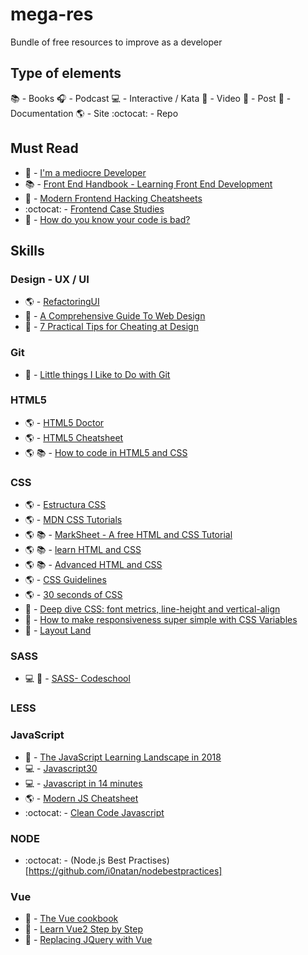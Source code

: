 # mega-res
Bundle of free resources to improve as a developer

## Type of elements
:books: - Books
:headphones: - Podcast
:computer: - Interactive / Kata
:movie_camera: - Video
:page_facing_up: - Post
:bookmark_tabs: - Documentation
:earth_americas: - Site
:octocat: - Repo

## Must Read

+ :page_facing_up: - [I'm a mediocre Developer](https://dev.to/sobolevn/i-am-a-mediocre-developer--30hn)
+ :books: - [Front End Handbook - Learning Front End Development](https://www.gitbook.com/book/frontendmasters/front-end-handbook-2017/details)
+ :page_facing_up: - [Modern Frontend Hacking Cheatsheets](https://medium.freecodecamp.org/modern-frontend-hacking-cheatsheets-df9c2566c72a)
+ :octocat: - [Frontend Case Studies](https://github.com/andrew--r/frontend-case-studies)
+ :page_facing_up: - [How do you know your code is bad?](https://dev.to/bob/how-do-you-know-your-code-is-bad)

## Skills

### Design - UX / UI
+ :earth_americas: - [RefactoringUI](https://refactoringui.com/)
+ :page_facing_up: - [A Comprehensive Guide To Web Design](https://www.smashingmagazine.com/2017/11/comprehensive-guide-web-design/)
+ :page_facing_up: - [7 Practical Tips for Cheating at Design](https://medium.com/refactoring-ui/7-practical-tips-for-cheating-at-design-40c736799886)

### Git
+ :page_facing_up: - [Little things I Like to Do with Git](https://csswizardry.com/2017/05/little-things-i-like-to-do-with-git/)

### HTML5
+ :earth_americas: - [HTML5 Doctor](http://html5doctor.com/)
+ :earth_americas: - [HTML5 Cheatsheet](https://digital.com/tools/html-cheatsheet/)
+ :earth_americas: :books: - [How to code in HTML5 and CSS](http://howtocodeinhtml.com/#toc)

### CSS
+ :earth_americas: - [Estructura CSS](http://es.learnlayout.com/)
+ :earth_americas: - [MDN CSS Tutorials](https://developer.mozilla.org/es/docs/Web/CSS/Tutorials)
+ :earth_americas: :books: - [MarkSheet - A free HTML and CSS Tutorial](https://marksheet.io/)
+ :earth_americas: :books: - [learn HTML and CSS](https://learn.shayhowe.com/html-css/)
+ :earth_americas: :books: - [Advanced HTML and CSS](https://learn.shayhowe.com/advanced-html-css/)
+ :earth_americas: - [CSS Guidelines](https://cssguidelin.es/)
+ :earth_americas: - [30 seconds of CSS](https://atomiks.github.io/30-seconds-of-css/)
+ :page_facing_up: - [Deep dive CSS: font metrics, line-height and vertical-align](http://iamvdo.me/en/blog/css-font-metrics-line-height-and-vertical-align)
+ :page_facing_up: - [How to make responsiveness super simple with CSS Variables](https://medium.freecodecamp.org/how-to-make-responsiveness-super-simple-with-css-variables-8c90ebf80d7f)
+ :movie_camera: - [Layout Land](https://www.youtube.com/channel/UC7TizprGknbDalbHplROtag)

### SASS

+ :computer: :movie_camera: - [SASS- Codeschool](http://sass.codeschool.com/levels/1)

### LESS

### JavaScript
+ :page_facing_up: - [The JavaScript Learning Landscape in 2018](https://css-tricks.com/javascript-learning-landscape-2018/)
+ :computer: - [Javascript30](https://javascript30.com/)
+ :computer: - [Javascript in 14 minutes](https://jgthms.com/javascript-in-14-minutes/)
+ :earth_americas: - [Modern JS Cheatsheet](https://mbeaudru.github.io/modern-js-cheatsheet/)
+ :octocat: - [Clean Code Javascript](https://github.com/ryanmcdermott/clean-code-javascript)


### NODE
+ :octocat: - (Node.js Best Practises)[https://github.com/i0natan/nodebestpractices]

### Vue
+ :bookmark_tabs: - [The Vue cookbook](https://vuejs.org/v2/cookbook/)
+ :movie_camera: - [Learn Vue2 Step by Step](https://laracasts.com/series/learn-vue-2-step-by-step)
+ :page_facing_up: - [Replacing JQuery with Vue](https://www.smashingmagazine.com/2018/02/jquery-vue-javascript/)
